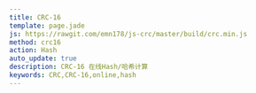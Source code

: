 ```yaml
---
title: CRC-16
template: page.jade
js: https://rawgit.com/emn178/js-crc/master/build/crc.min.js
method: crc16
action: Hash
auto_update: true
description: CRC-16 在线Hash/哈希计算
keywords: CRC,CRC-16,online,hash
---
```

